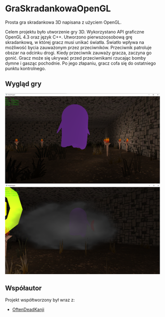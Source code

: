 # GraSkradankowaOpenGL
Prosta gra skradankowa 3D napisana z użyciem OpenGL.

Celem projektu było utworzenie gry 3D. Wykorzystano API graficzne OpenGL 4.3 oraz język C++. Utworzono pierwszoosobową grę skradankową, w której gracz musi unikać światła. Światło wpływa na możliwość bycia zauważonym przez przeciwników. Przeciwnik patroluje obszar na odcinku drogi. Kiedy przeciwnik zauważy gracza, zaczyna go gonić. Gracz może się ukrywać przed przeciwnikami rzucając bomby dymne i gasząc pochodnie. Po jego złapaniu, gracz cofa się do ostatniego punktu kontrolnego.

## Wygląd gry

![screenshot](/images/Screenshot_1.png)
![screenshot](/images/Screenshot_2.png)

## Współautor
Projekt współtworzony był wraz z:
- [OftenDeadKanji](https://github.com/OftenDeadKanji)
